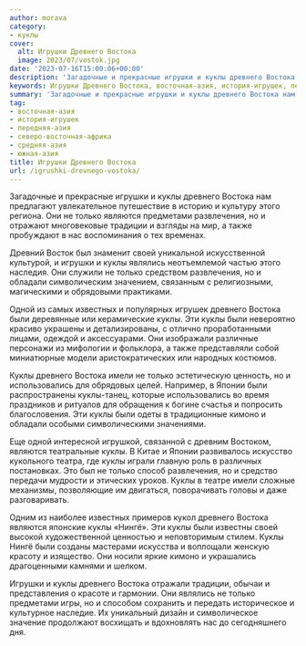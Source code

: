 ```yaml
---
author: morava
category:
- куклы
cover:
  alt: Игрушки Древнего Востока
  image: 2023/07/vostok.jpg
date: '2023-07-16T15:00:06+00:00'
description: 'Загадочные и прекрасные игрушки и куклы древнего Востока нам предлагают увлекательное путешествие в историю и культуру этого региона. Они не только...'
keywords: Игрушки Древнего Востока, восточная-азия, история-игрушек, передняя-азия, северо-восточная-африка, средняя-азия, южная-азия, куклы, древнего, востока, только, игрушки, являются, развлечения, предметами, традиции, также, своей, являлись, обладали, одной, известных
summary: 'Загадочные и прекрасные игрушки и куклы древнего Востока нам предлагают увлекательное путешествие в историю и культуру этого региона. Они не только...'
tag:
- восточная-азия
- история-игрушек
- передняя-азия
- северо-восточная-африка
- средняя-азия
- южная-азия
title: Игрушки Древнего Востока
url: /igrushki-drevnego-vostoka/
---
```


Загадочные и прекрасные игрушки и куклы древнего Востока нам предлагают увлекательное путешествие в историю и культуру этого региона. Они не только являются предметами развлечения, но и отражают многовековые традиции и взгляды на мир, а также пробуждают в нас воспоминания о тех временах.

Древний Восток был знаменит своей уникальной искусственной культурой, и игрушки и куклы являлись неотъемлемой частью этого наследия. Они служили не только средством развлечения, но и обладали символическим значением, связанным с религиозными, магическими и обрядовыми практиками.

Одной из самых известных и популярных игрушек древнего Востока были деревянные или керамические куклы. Эти куклы были невероятно красиво украшены и детализированы, с отлично проработанными лицами, одеждой и аксессуарами. Они изображали различные персонажи из мифологии и фольклора, а также представляли собой миниатюрные модели аристократических или народных костюмов.

Куклы древнего Востока имели не только эстетическую ценность, но и использовались для обрядовых целей. Например, в Японии были распространены куклы-танец, которые использовались во время праздников и ритуалов для обращения к богине счастья и попросить благословения. Эти куклы были одеты в традиционные кимоно и обладали особыми символическими значениями.

Еще одной интересной игрушкой, связанной с древним Востоком, являются театральные куклы. В Китае и Японии развивалось искусство кукольного театра, где куклы играли главную роль в различных постановках. Это был не только способ развлечения, но и средство передачи мудрости и этических уроков. Куклы в театре имели сложные механизмы, позволяющие им двигаться, поворачивать головы и даже разговаривать.

Одним из наиболее известных примеров кукол древнего Востока являются японские куклы «Нингё». Эти куклы были известны своей высокой художественной ценностью и неповторимым стилем. Куклы Нингё были созданы мастерами искусства и воплощали женскую красоту и изящество. Они носили яркие кимоно и украшались драгоценными камнями и шелком.

Игрушки и куклы древнего Востока отражали традиции, обычаи и представления о красоте и гармонии. Они являлись не только предметами игры, но и способом сохранить и передать историческое и культурное наследие. Их уникальный дизайн и символическое значение продолжают восхищать и вдохновлять нас до сегодняшнего дня.